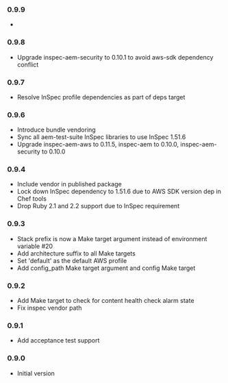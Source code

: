 ### 0.9.9
*

### 0.9.8
* Upgrade inspec-aem-security to 0.10.1 to avoid aws-sdk dependency conflict

### 0.9.7
* Resolve InSpec profile dependencies as part of deps target

### 0.9.6
* Introduce bundle vendoring
* Sync all aem-test-suite InSpec libraries to use InSpec 1.51.6
* Upgrade inspec-aem-aws to 0.11.5, inspec-aem to 0.10.0, inspec-aem-security to 0.10.0

### 0.9.4
* Include vendor in published package
* Lock down InSpec dependency to 1.51.6 due to AWS SDK version dep in Chef tools
* Drop Ruby 2.1 and 2.2 support due to InSpec requirement

### 0.9.3
* Stack prefix is now a Make target argument instead of environment variable #20
* Add architecture suffix to all Make targets
* Set 'default' as the default AWS profile
* Add config_path Make target argument and config Make target

### 0.9.2
* Add Make target to check for content health check alarm state
* Fix inspec vendor path

### 0.9.1
* Add acceptance test support

### 0.9.0
* Initial version
